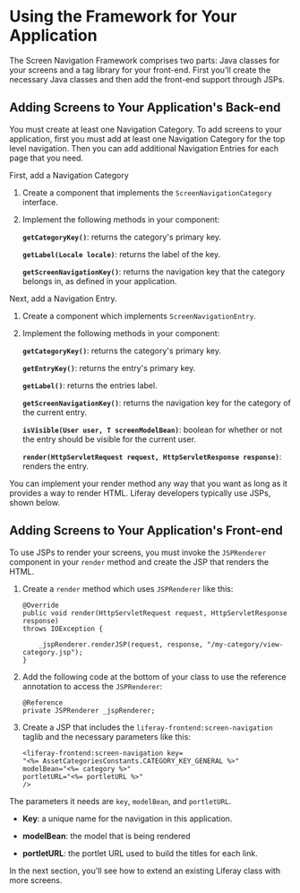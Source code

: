 # Using the Framework for Your Application

The Screen Navigation Framework comprises two parts: Java classes for your
screens and a tag library for your front-end. First you'll create the necessary
Java classes and then add the front-end support through JSPs.

## Adding Screens to Your Application's Back-end

You must create at least one Navigation Category. To add screens to your
application, first you must add at least one Navigation Category for the top
level navigation. Then you can add additional Navigation Entries for each page
that you need.

First, add a Navigation Category

1.  Create a component that implements the `ScreenNavigationCategory` 
    interface. 

2.  Implement the following methods in your component:

    **`getCategoryKey()`**: returns the category's primary key.

    **`getLabel(Locale locale)`**: returns the label of the key.

    **`getScreenNavigationKey()`**: returns the navigation key that the 
    category belongs in, as defined in your application.
 
Next, add a Navigation Entry. 

1.  Create a component which implements `ScreenNavigationEntry`.

2.  Implement the following methods in your component:

    **`getCategoryKey()`**: returns the category's primary key.

    **`getEntryKey()`**: returns the entry's primary key.

    **`getLabel()`**: returns the entries label.

    **`getScreenNavigationKey()`**: returns the navigation key for the category 
    of the current entry.

    **`isVisible(User user, T screenModelBean)`**: boolean for whether or not 
    the entry should be visible for the current user.

    **`render(HttpServletRequest request, HttpServletResponse response)`**: 
    renders the entry.

You can implement your render method any way that you want as long as it
provides a way to render HTML. Liferay developers typically use JSPs, shown
below. 

## Adding Screens to Your Application's Front-end

To use JSPs to render your screens, you must invoke the `JSPRenderer` component
in your `render` method and create the JSP that renders the HTML.

1.  Create a `render` method which uses `JSPRenderer` like this:

        @Override
        public void render(HttpServletRequest request, HttpServletResponse response)
        throws IOException {
            
            _jspRenderer.renderJSP(request, response, "/my-category/view-category.jsp");
        }

2.  Add the following code at the bottom of your class to use the reference
    annotation to access the `JSPRenderer`:

        @Reference
        private JSPRenderer _jspRenderer;

3.  Create a JSP that includes the `liferay-frontend:screen-navigation` taglib
    and the necessary parameters like this:

        <liferay-frontend:screen-navigation key=
        "<%= AssetCategoriesConstants.CATEGORY_KEY_GENERAL %>"
        modelBean="<%= category %>"
        portletURL="<%= portletURL %>"
        />

The parameters it needs are `key`, `modelBean`, and `portletURL`.

* **Key**: a unique name for the navigation in this application.

* **modelBean**: the model that is being rendered

* **portletURL**: the portlet URL used to build the titles for each link.

In the next section, you'll see how to extend an existing Liferay class with 
more screens.

